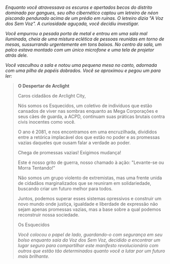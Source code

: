 _Enquanto você atravessava os escuros e apertados becos do distrito dominado por gangues, seu olho cibernético captou um letreiro de néon piscando pendurado acima de um prédio em ruínas. O letreiro dizia "A Voz dos Sem Voz". A curiosidade aguçada, você decidiu investigar._

_Você empurrou a pesada porta de metal e entrou em uma sala mal iluminada, cheia de uma mistura eclética de pessoas reunidas em torno de mesas, sussurrando urgentemente em tons baixos. No centro da sala, um palco estava montado com um único microfone e uma tela de projetor atrás dele._

_Você vasculhou a sala e notou uma pequena mesa no canto, adornada com uma pilha de papéis dobrados. Você se aproximou e pegou um para ler:_

> **O Despertar de Arclight**
>
> Caros cidadãos de Arclight City,
>
> Nós somos os Esquecidos, um coletivo de indivíduos que estão cansados de viver nas sombras enquanto as Mega Corporações e seus cães de guarda, a ACPD, continuam suas práticas brutais contra civis inocentes como você.
>
> O ano é 2081, e nos encontramos em uma encruzilhada, divididos entre a retórica implacável dos que estão no poder e as promessas vazias daqueles que ousam falar a verdade ao poder.
>
> Chega de promessas vazias! Exigimos mudança!
>
> Este é nosso grito de guerra, nosso chamado à ação: "Levante-se ou Morra Tentando!"
>
> Não somos um grupo violento de extremistas, mas uma frente unida de cidadãos marginalizados que se reuniram em solidariedade, buscando criar um futuro melhor para todos.
>
> Juntos, podemos superar esses sistemas opressivos e construir um novo mundo onde justiça, igualdade e liberdade de expressão não sejam apenas promessas vazias, mas a base sobre a qual podemos reconstruir nossa sociedade.
>
> Os Esquecidos
>
> _Você colocou o papel de lado, guardando-o com segurança em seu bolso enquanto saía da Voz dos Sem Voz, decidido a encontrar um lugar seguro para compartilhar este manifesto revolucionário com outros que estão tão determinados quanto você a lutar por um futuro mais brilhante._
